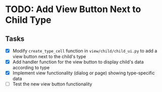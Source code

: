 # TODO: Add View Button Next to Child Type

## Tasks
- [x] Modify `create_type_cell` function in `view/child/child_ui.py` to add a view button next to the child's type
- [x] Add handler function for the view button to display child's data according to type
- [x] Implement view functionality (dialog or page) showing type-specific data
- [ ] Test the new view button functionality
